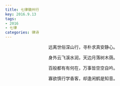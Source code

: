 ```yaml
---
title: 七律徽州行
key: 2016.9.13
tags: 
- 2016
- 七律
categories: 律诗
---
```


<p align="center">远离世俗深山行，寻朴求真安静心。
</p>
<p align="center">身外云飞溪水润，天边月落树木荫。
</p>
<p align="center">百般都有有何在，万事皆空空自吟。
</p>
<p align="center">寡欲慎行学香客，却逢闲鹤是知音。
</p>
